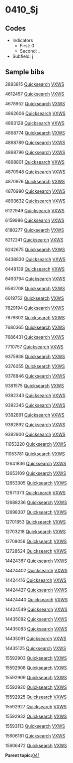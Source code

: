 # 0410\_$j

## Codes

-   Indicators
    -   First: 0
    -   Second: \_
-   Subfield: j

## Sample bibs

2883815 [Quicksearch](https://search.library.yale.edu/catalog/2883815) [VXWS](http://prodorbis.library.yale.edu:7014/vxws/GetHoldingsService?bibId=2883815)

4612457 [Quicksearch](https://search.library.yale.edu/catalog/4612457) [VXWS](http://prodorbis.library.yale.edu:7014/vxws/GetHoldingsService?bibId=4612457)

4678952 [Quicksearch](https://search.library.yale.edu/catalog/4678952) [VXWS](http://prodorbis.library.yale.edu:7014/vxws/GetHoldingsService?bibId=4678952)

4862606 [Quicksearch](https://search.library.yale.edu/catalog/4862606) [VXWS](http://prodorbis.library.yale.edu:7014/vxws/GetHoldingsService?bibId=4862606)

4863128 [Quicksearch](https://search.library.yale.edu/catalog/4863128) [VXWS](http://prodorbis.library.yale.edu:7014/vxws/GetHoldingsService?bibId=4863128)

4868774 [Quicksearch](https://search.library.yale.edu/catalog/4868774) [VXWS](http://prodorbis.library.yale.edu:7014/vxws/GetHoldingsService?bibId=4868774)

4868789 [Quicksearch](https://search.library.yale.edu/catalog/4868789) [VXWS](http://prodorbis.library.yale.edu:7014/vxws/GetHoldingsService?bibId=4868789)

4868796 [Quicksearch](https://search.library.yale.edu/catalog/4868796) [VXWS](http://prodorbis.library.yale.edu:7014/vxws/GetHoldingsService?bibId=4868796)

4868801 [Quicksearch](https://search.library.yale.edu/catalog/4868801) [VXWS](http://prodorbis.library.yale.edu:7014/vxws/GetHoldingsService?bibId=4868801)

4870948 [Quicksearch](https://search.library.yale.edu/catalog/4870948) [VXWS](http://prodorbis.library.yale.edu:7014/vxws/GetHoldingsService?bibId=4870948)

4870976 [Quicksearch](https://search.library.yale.edu/catalog/4870976) [VXWS](http://prodorbis.library.yale.edu:7014/vxws/GetHoldingsService?bibId=4870976)

4870990 [Quicksearch](https://search.library.yale.edu/catalog/4870990) [VXWS](http://prodorbis.library.yale.edu:7014/vxws/GetHoldingsService?bibId=4870990)

4893632 [Quicksearch](https://search.library.yale.edu/catalog/4893632) [VXWS](http://prodorbis.library.yale.edu:7014/vxws/GetHoldingsService?bibId=4893632)

6122949 [Quicksearch](https://search.library.yale.edu/catalog/6122949) [VXWS](http://prodorbis.library.yale.edu:7014/vxws/GetHoldingsService?bibId=6122949)

6159986 [Quicksearch](https://search.library.yale.edu/catalog/6159986) [VXWS](http://prodorbis.library.yale.edu:7014/vxws/GetHoldingsService?bibId=6159986)

6180277 [Quicksearch](https://search.library.yale.edu/catalog/6180277) [VXWS](http://prodorbis.library.yale.edu:7014/vxws/GetHoldingsService?bibId=6180277)

6212241 [Quicksearch](https://search.library.yale.edu/catalog/6212241) [VXWS](http://prodorbis.library.yale.edu:7014/vxws/GetHoldingsService?bibId=6212241)

6242675 [Quicksearch](https://search.library.yale.edu/catalog/6242675) [VXWS](http://prodorbis.library.yale.edu:7014/vxws/GetHoldingsService?bibId=6242675)

6438830 [Quicksearch](https://search.library.yale.edu/catalog/6438830) [VXWS](http://prodorbis.library.yale.edu:7014/vxws/GetHoldingsService?bibId=6438830)

6448139 [Quicksearch](https://search.library.yale.edu/catalog/6448139) [VXWS](http://prodorbis.library.yale.edu:7014/vxws/GetHoldingsService?bibId=6448139)

6493794 [Quicksearch](https://search.library.yale.edu/catalog/6493794) [VXWS](http://prodorbis.library.yale.edu:7014/vxws/GetHoldingsService?bibId=6493794)

6582708 [Quicksearch](https://search.library.yale.edu/catalog/6582708) [VXWS](http://prodorbis.library.yale.edu:7014/vxws/GetHoldingsService?bibId=6582708)

6619752 [Quicksearch](https://search.library.yale.edu/catalog/6619752) [VXWS](http://prodorbis.library.yale.edu:7014/vxws/GetHoldingsService?bibId=6619752)

7629194 [Quicksearch](https://search.library.yale.edu/catalog/7629194) [VXWS](http://prodorbis.library.yale.edu:7014/vxws/GetHoldingsService?bibId=7629194)

7679302 [Quicksearch](https://search.library.yale.edu/catalog/7679302) [VXWS](http://prodorbis.library.yale.edu:7014/vxws/GetHoldingsService?bibId=7679302)

7680365 [Quicksearch](https://search.library.yale.edu/catalog/7680365) [VXWS](http://prodorbis.library.yale.edu:7014/vxws/GetHoldingsService?bibId=7680365)

7686431 [Quicksearch](https://search.library.yale.edu/catalog/7686431) [VXWS](http://prodorbis.library.yale.edu:7014/vxws/GetHoldingsService?bibId=7686431)

7710757 [Quicksearch](https://search.library.yale.edu/catalog/7710757) [VXWS](http://prodorbis.library.yale.edu:7014/vxws/GetHoldingsService?bibId=7710757)

9375938 [Quicksearch](https://search.library.yale.edu/catalog/9375938) [VXWS](http://prodorbis.library.yale.edu:7014/vxws/GetHoldingsService?bibId=9375938)

9376055 [Quicksearch](https://search.library.yale.edu/catalog/9376055) [VXWS](http://prodorbis.library.yale.edu:7014/vxws/GetHoldingsService?bibId=9376055)

9378846 [Quicksearch](https://search.library.yale.edu/catalog/9378846) [VXWS](http://prodorbis.library.yale.edu:7014/vxws/GetHoldingsService?bibId=9378846)

9381575 [Quicksearch](https://search.library.yale.edu/catalog/9381575) [VXWS](http://prodorbis.library.yale.edu:7014/vxws/GetHoldingsService?bibId=9381575)

9382343 [Quicksearch](https://search.library.yale.edu/catalog/9382343) [VXWS](http://prodorbis.library.yale.edu:7014/vxws/GetHoldingsService?bibId=9382343)

9382345 [Quicksearch](https://search.library.yale.edu/catalog/9382345) [VXWS](http://prodorbis.library.yale.edu:7014/vxws/GetHoldingsService?bibId=9382345)

9382891 [Quicksearch](https://search.library.yale.edu/catalog/9382891) [VXWS](http://prodorbis.library.yale.edu:7014/vxws/GetHoldingsService?bibId=9382891)

9382892 [Quicksearch](https://search.library.yale.edu/catalog/9382892) [VXWS](http://prodorbis.library.yale.edu:7014/vxws/GetHoldingsService?bibId=9382892)

9382900 [Quicksearch](https://search.library.yale.edu/catalog/9382900) [VXWS](http://prodorbis.library.yale.edu:7014/vxws/GetHoldingsService?bibId=9382900)

11053220 [Quicksearch](https://search.library.yale.edu/catalog/11053220) [VXWS](http://prodorbis.library.yale.edu:7014/vxws/GetHoldingsService?bibId=11053220)

11053781 [Quicksearch](https://search.library.yale.edu/catalog/11053781) [VXWS](http://prodorbis.library.yale.edu:7014/vxws/GetHoldingsService?bibId=11053781)

12641836 [Quicksearch](https://search.library.yale.edu/catalog/12641836) [VXWS](http://prodorbis.library.yale.edu:7014/vxws/GetHoldingsService?bibId=12641836)

12653109 [Quicksearch](https://search.library.yale.edu/catalog/12653109) [VXWS](http://prodorbis.library.yale.edu:7014/vxws/GetHoldingsService?bibId=12653109)

12653305 [Quicksearch](https://search.library.yale.edu/catalog/12653305) [VXWS](http://prodorbis.library.yale.edu:7014/vxws/GetHoldingsService?bibId=12653305)

12671373 [Quicksearch](https://search.library.yale.edu/catalog/12671373) [VXWS](http://prodorbis.library.yale.edu:7014/vxws/GetHoldingsService?bibId=12671373)

12688236 [Quicksearch](https://search.library.yale.edu/catalog/12688236) [VXWS](http://prodorbis.library.yale.edu:7014/vxws/GetHoldingsService?bibId=12688236)

12698307 [Quicksearch](https://search.library.yale.edu/catalog/12698307) [VXWS](http://prodorbis.library.yale.edu:7014/vxws/GetHoldingsService?bibId=12698307)

12701853 [Quicksearch](https://search.library.yale.edu/catalog/12701853) [VXWS](http://prodorbis.library.yale.edu:7014/vxws/GetHoldingsService?bibId=12701853)

12703218 [Quicksearch](https://search.library.yale.edu/catalog/12703218) [VXWS](http://prodorbis.library.yale.edu:7014/vxws/GetHoldingsService?bibId=12703218)

12708056 [Quicksearch](https://search.library.yale.edu/catalog/12708056) [VXWS](http://prodorbis.library.yale.edu:7014/vxws/GetHoldingsService?bibId=12708056)

12728524 [Quicksearch](https://search.library.yale.edu/catalog/12728524) [VXWS](http://prodorbis.library.yale.edu:7014/vxws/GetHoldingsService?bibId=12728524)

14424367 [Quicksearch](https://search.library.yale.edu/catalog/14424367) [VXWS](http://prodorbis.library.yale.edu:7014/vxws/GetHoldingsService?bibId=14424367)

14424402 [Quicksearch](https://search.library.yale.edu/catalog/14424402) [VXWS](http://prodorbis.library.yale.edu:7014/vxws/GetHoldingsService?bibId=14424402)

14424416 [Quicksearch](https://search.library.yale.edu/catalog/14424416) [VXWS](http://prodorbis.library.yale.edu:7014/vxws/GetHoldingsService?bibId=14424416)

14424427 [Quicksearch](https://search.library.yale.edu/catalog/14424427) [VXWS](http://prodorbis.library.yale.edu:7014/vxws/GetHoldingsService?bibId=14424427)

14424440 [Quicksearch](https://search.library.yale.edu/catalog/14424440) [VXWS](http://prodorbis.library.yale.edu:7014/vxws/GetHoldingsService?bibId=14424440)

14424549 [Quicksearch](https://search.library.yale.edu/catalog/14424549) [VXWS](http://prodorbis.library.yale.edu:7014/vxws/GetHoldingsService?bibId=14424549)

14435082 [Quicksearch](https://search.library.yale.edu/catalog/14435082) [VXWS](http://prodorbis.library.yale.edu:7014/vxws/GetHoldingsService?bibId=14435082)

14435083 [Quicksearch](https://search.library.yale.edu/catalog/14435083) [VXWS](http://prodorbis.library.yale.edu:7014/vxws/GetHoldingsService?bibId=14435083)

14435091 [Quicksearch](https://search.library.yale.edu/catalog/14435091) [VXWS](http://prodorbis.library.yale.edu:7014/vxws/GetHoldingsService?bibId=14435091)

14435125 [Quicksearch](https://search.library.yale.edu/catalog/14435125) [VXWS](http://prodorbis.library.yale.edu:7014/vxws/GetHoldingsService?bibId=14435125)

15592903 [Quicksearch](https://search.library.yale.edu/catalog/15592903) [VXWS](http://prodorbis.library.yale.edu:7014/vxws/GetHoldingsService?bibId=15592903)

15592908 [Quicksearch](https://search.library.yale.edu/catalog/15592908) [VXWS](http://prodorbis.library.yale.edu:7014/vxws/GetHoldingsService?bibId=15592908)

15592909 [Quicksearch](https://search.library.yale.edu/catalog/15592909) [VXWS](http://prodorbis.library.yale.edu:7014/vxws/GetHoldingsService?bibId=15592909)

15592920 [Quicksearch](https://search.library.yale.edu/catalog/15592920) [VXWS](http://prodorbis.library.yale.edu:7014/vxws/GetHoldingsService?bibId=15592920)

15592925 [Quicksearch](https://search.library.yale.edu/catalog/15592925) [VXWS](http://prodorbis.library.yale.edu:7014/vxws/GetHoldingsService?bibId=15592925)

15592927 [Quicksearch](https://search.library.yale.edu/catalog/15592927) [VXWS](http://prodorbis.library.yale.edu:7014/vxws/GetHoldingsService?bibId=15592927)

15592932 [Quicksearch](https://search.library.yale.edu/catalog/15592932) [VXWS](http://prodorbis.library.yale.edu:7014/vxws/GetHoldingsService?bibId=15592932)

15593113 [Quicksearch](https://search.library.yale.edu/catalog/15593113) [VXWS](http://prodorbis.library.yale.edu:7014/vxws/GetHoldingsService?bibId=15593113)

15606181 [Quicksearch](https://search.library.yale.edu/catalog/15606181) [VXWS](http://prodorbis.library.yale.edu:7014/vxws/GetHoldingsService?bibId=15606181)

15606472 [Quicksearch](https://search.library.yale.edu/catalog/15606472) [VXWS](http://prodorbis.library.yale.edu:7014/vxws/GetHoldingsService?bibId=15606472)

**Parent topic:**[041](../../tags/041/041.md)

